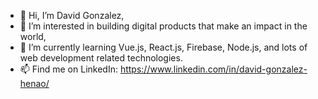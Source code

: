 - 👋 Hi, I’m David Gonzalez,
- 👀 I’m interested in building digital products that make an impact in the world,
- 🌱 I’m currently learning Vue.js, React.js, Firebase, Node.js, and lots of web development related technologies.
- 📫 Find me on LinkedIn: https://www.linkedin.com/in/david-gonzalez-henao/

<!---
juandagonzalez/juandagonzalez is a ✨ special ✨ repository because its `README.md` (this file) appears on your GitHub profile.
You can click the Preview link to take a look at your changes.
--->
